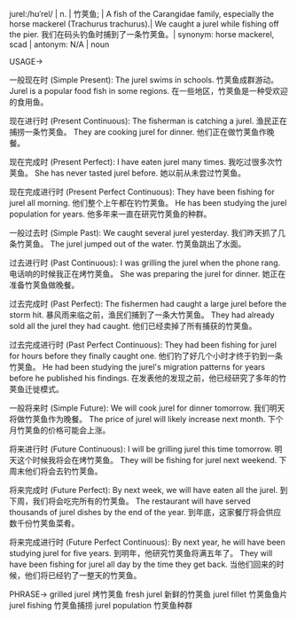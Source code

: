 jurel:/hʊˈrel/ | n. | 竹荚鱼;  | A fish of the Carangidae family, especially the horse mackerel (Trachurus trachurus).| We caught a jurel while fishing off the pier. 我们在码头钓鱼时捕到了一条竹荚鱼。| synonym: horse mackerel, scad | antonym: N/A | noun


USAGE->

一般现在时 (Simple Present):
The jurel swims in schools. 竹荚鱼成群游动。
Jurel is a popular food fish in some regions.  在一些地区，竹荚鱼是一种受欢迎的食用鱼。

现在进行时 (Present Continuous):
The fisherman is catching a jurel. 渔民正在捕捞一条竹荚鱼。
They are cooking jurel for dinner. 他们正在做竹荚鱼作晚餐。

现在完成时 (Present Perfect):
I have eaten jurel many times. 我吃过很多次竹荚鱼。
She has never tasted jurel before. 她以前从未尝过竹荚鱼。

现在完成进行时 (Present Perfect Continuous):
They have been fishing for jurel all morning. 他们整个上午都在钓竹荚鱼。
He has been studying the jurel population for years. 他多年来一直在研究竹荚鱼的种群。

一般过去时 (Simple Past):
We caught several jurel yesterday. 我们昨天抓了几条竹荚鱼。
The jurel jumped out of the water. 竹荚鱼跳出了水面。

过去进行时 (Past Continuous):
I was grilling the jurel when the phone rang.  电话响的时候我正在烤竹荚鱼。
She was preparing the jurel for dinner. 她正在准备竹荚鱼做晚餐。


过去完成时 (Past Perfect):
The fishermen had caught a large jurel before the storm hit.  暴风雨来临之前，渔民们捕到了一条大竹荚鱼。
They had already sold all the jurel they had caught.  他们已经卖掉了所有捕获的竹荚鱼。


过去完成进行时 (Past Perfect Continuous):
They had been fishing for jurel for hours before they finally caught one.  他们钓了好几个小时才终于钓到一条竹荚鱼。
He had been studying the jurel's migration patterns for years before he published his findings. 在发表他的发现之前，他已经研究了多年的竹荚鱼迁徙模式。


一般将来时 (Simple Future):
We will cook jurel for dinner tomorrow. 我们明天将做竹荚鱼作为晚餐。
The price of jurel will likely increase next month. 下个月竹荚鱼的价格可能会上涨。

将来进行时 (Future Continuous):
I will be grilling jurel this time tomorrow. 明天这个时候我将会在烤竹荚鱼。
They will be fishing for jurel next weekend.  下周末他们将会去钓竹荚鱼。


将来完成时 (Future Perfect):
By next week, we will have eaten all the jurel. 到下周，我们将会吃完所有的竹荚鱼。
The restaurant will have served thousands of jurel dishes by the end of the year. 到年底，这家餐厅将会供应数千份竹荚鱼菜肴。


将来完成进行时 (Future Perfect Continuous):
By next year, he will have been studying jurel for five years.  到明年，他研究竹荚鱼将满五年了。
They will have been fishing for jurel all day by the time they get back. 当他们回来的时候，他们将已经钓了一整天的竹荚鱼。


PHRASE->
grilled jurel 烤竹荚鱼
fresh jurel 新鲜的竹荚鱼
jurel fillet 竹荚鱼鱼片
jurel fishing 竹荚鱼捕捞
jurel population 竹荚鱼种群
